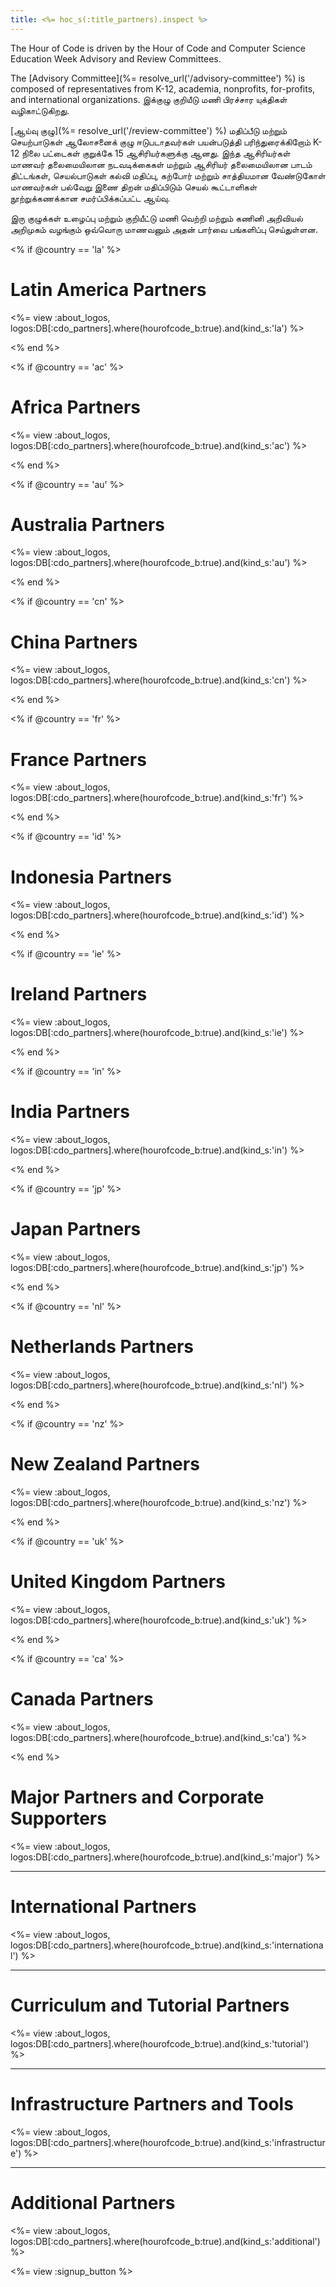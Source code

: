 ```yaml
---
title: <%= hoc_s(:title_partners).inspect %>
---
```

The Hour of Code is driven by the Hour of Code and Computer Science Education Week Advisory and Review Committees.

The [Advisory Committee](%= resolve_url('/advisory-committee') %) is composed of representatives from K-12, academia, nonprofits, for-profits, and international organizations. இக்குழு குறியீடு மணி பிரச்சார யுக்திகள் வழிகாட்டுகிறது.

[ஆய்வு குழு](%= resolve_url('/review-committee') %) மதிப்பீடு மற்றும் செயற்பாடுகள் ஆலோசனைக் குழு ஈடுபடாதவர்கள் பயன்படுத்தி பரிந்துரைக்கிறோம் K-12 நிலை பட்டைகள் குறுக்கே 15 ஆசிரியர்களுக்கு ஆனது. இந்த ஆசிரியர்கள் மாணவர் தலைமையிலான நடவடிக்கைகள் மற்றும் ஆசிரியர் தலைமையிலான பாடம் திட்டங்கள், செயல்பாடுகள் கல்வி மதிப்பு, கற்போர் மற்றும் சாத்தியமான வேண்டுகோள் மாணவர்கள் பல்வேறு இணை திறன் மதிப்பிடும் செயல் கூட்டாளிகள் நூற்றுக்கணக்கான சமர்ப்பிக்கப்பட்ட ஆய்வு.

இரு குழுக்கள் உழைப்பு மற்றும் குறியீட்டு மணி வெற்றி மற்றும் கணினி அறிவியல் அறிமுகம் வழங்கும் ஒவ்வொரு மாணவனும் அதன் பார்வை பங்களிப்பு செய்துள்ளன.

<% if @country == 'la' %>

# Latin America Partners

<%= view :about_logos, logos:DB[:cdo_partners].where(hourofcode_b:true).and(kind_s:'la') %>

<% end %>

<% if @country == 'ac' %>

# Africa Partners

<%= view :about_logos, logos:DB[:cdo_partners].where(hourofcode_b:true).and(kind_s:'ac') %>

<% end %>

<% if @country == 'au' %>

# Australia Partners

<%= view :about_logos, logos:DB[:cdo_partners].where(hourofcode_b:true).and(kind_s:'au') %>

<% end %>

<% if @country == 'cn' %>

# China Partners

<%= view :about_logos, logos:DB[:cdo_partners].where(hourofcode_b:true).and(kind_s:'cn') %>

<% end %>

<% if @country == 'fr' %>

# France Partners

<%= view :about_logos, logos:DB[:cdo_partners].where(hourofcode_b:true).and(kind_s:'fr') %>

<% end %>

<% if @country == 'id' %>

# Indonesia Partners

<%= view :about_logos, logos:DB[:cdo_partners].where(hourofcode_b:true).and(kind_s:'id') %>

<% end %>

<% if @country == 'ie' %>

# Ireland Partners

<%= view :about_logos, logos:DB[:cdo_partners].where(hourofcode_b:true).and(kind_s:'ie') %>

<% end %>

<% if @country == 'in' %>

# India Partners

<%= view :about_logos, logos:DB[:cdo_partners].where(hourofcode_b:true).and(kind_s:'in') %>

<% end %>

<% if @country == 'jp' %>

# Japan Partners

<%= view :about_logos, logos:DB[:cdo_partners].where(hourofcode_b:true).and(kind_s:'jp') %>

<% end %>

<% if @country == 'nl' %>

# Netherlands Partners

<%= view :about_logos, logos:DB[:cdo_partners].where(hourofcode_b:true).and(kind_s:'nl') %>

<% end %>

<% if @country == 'nz' %>

# New Zealand Partners

<%= view :about_logos, logos:DB[:cdo_partners].where(hourofcode_b:true).and(kind_s:'nz') %>

<% end %>

<% if @country == 'uk' %>

# United Kingdom Partners

<%= view :about_logos, logos:DB[:cdo_partners].where(hourofcode_b:true).and(kind_s:'uk') %>

<% end %>

<% if @country == 'ca' %>

# Canada Partners

<%= view :about_logos, logos:DB[:cdo_partners].where(hourofcode_b:true).and(kind_s:'ca') %>

<% end %>

# Major Partners and Corporate Supporters

<%= view :about_logos, logos:DB[:cdo_partners].where(hourofcode_b:true).and(kind_s:'major') %>

* * *

# International Partners

<%= view :about_logos, logos:DB[:cdo_partners].where(hourofcode_b:true).and(kind_s:'international') %>

* * *

# Curriculum and Tutorial Partners

<%= view :about_logos, logos:DB[:cdo_partners].where(hourofcode_b:true).and(kind_s:'tutorial') %>

* * *

# Infrastructure Partners and Tools

<%= view :about_logos, logos:DB[:cdo_partners].where(hourofcode_b:true).and(kind_s:'infrastructure') %>

* * *

# Additional Partners

<%= view :about_logos, logos:DB[:cdo_partners].where(hourofcode_b:true).and(kind_s:'additional') %>

<%= view :signup_button %>